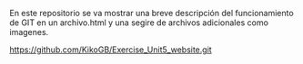 En este repositorio se va mostrar una breve descripción del funcionamiento de GIT en un archivo.html y una segire de archivos adicionales como imagenes.

https://github.com/KikoGB/Exercise_Unit5_website.git
